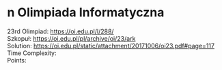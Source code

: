 # n Olimpiada Informatyczna
23rd Olimpiad: https://oi.edu.pl/l/288/ <br />
Szkopuł:  https://oi.edu.pl/pl/archive/oi/23/ark <br />
Solution: https://oi.edu.pl/static/attachment/20171006/oi23.pdf#page=117 <br />
Time Complexity: <br />
Points: <br />
